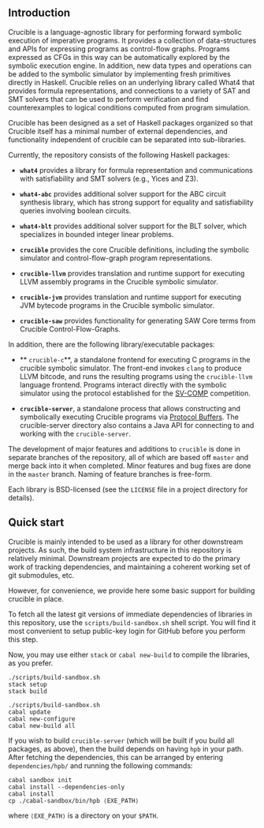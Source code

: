Introduction
-------------

Crucible is a language-agnostic library for performing forward
symbolic execution of imperative programs.  It provides a collection
of data-structures and APIs for expressing programs as control-flow
graphs.  Programs expressed as CFGs in this way can be automatically
explored by the symbolic execution engine.  In addition, new data
types and operations can be added to the symbolic simulator by
implementing fresh primitives directly in Haskell.  Crucible relies on
an underlying library called What4 that provides formula
representations, and connections to a variety of SAT and SMT solvers
that can be used to perform verification and find counterexamples to
logical conditions computed from program simulation.

Crucible has been designed as a set of Haskell packages organized so
that Crucible itself has a minimal number of external dependencies,
and functionality independent of crucible can be separated into sub-libraries.

Currently, the repository consists of the following Haskell packages:

 * **`what4`** provides a library for formula representation and
   communications with satisfiability and SMT solvers (e.g., Yices and Z3).
 * **`what4-abc`** provides additional solver support for the ABC
   circuit synthesis library, which has strong support for equality
   and satisfiability queries involving boolean circuits.
 * **`what4-blt`** provides additional solver support for the BLT
   solver, which specializes in bounded integer linear problems.

 * **`crucible`** provides the core Crucible definitions, including the
   symbolic simulator and control-flow-graph program representations.
 * **`crucible-llvm`** provides translation and runtime support for
   executing LLVM assembly programs in the Crucible symbolic simulator.
 * **`crucible-jvm`** provides translation and runtime support for
   executing JVM bytecode programs in the Crucible symbolic simulator.
 * **`crucible-saw`** provides functionality for generating
   SAW Core terms from Crucible Control-Flow-Graphs.

In addition, there are the following library/executable packages:

 * ** `crucible-c`**, a standalone frontend for executing C programs
   in the crucible symbolic simulator.  The front-end invokes `clang`
   to produce LLVM bitcode, and runs the resulting programs using
   the `crucible-llvm` language frontend.  Programs interact directly
   with the symbolic simulator using the protocol established for
   the [SV-COMP][sv-comp] competition.

[sv-comp]: https://sv-comp.sosy-lab.org

 * **`crucible-server`**, a standalone process that allows constructing
   and symbolically executing Crucible programs via [Protocol Buffers][pb].
   The crucible-server directory also contains a Java API for
   connecting to and working with the `crucible-server`.

[pb]: https://developers.google.com/protocol-buffers/ "Protocol Buffers"


The development of major features and additions to `crucible` is done
in separate branches of the repository, all of which are based off
`master` and merge back into it when completed. Minor features and bug
fixes are done in the `master` branch. Naming of feature branches is
free-form.

Each library is BSD-licensed (see the `LICENSE` file in a project
directory for details).

Quick start
-------------

Crucible is mainly intended to be used as a library for other
downstream projects.  As such, the build system infrastructure in this
repository is relatively minimal. Downstream projects are expected to
do the primary work of tracking dependencies, and maintaining a
coherent working set of git submodules, etc.

However, for convenience, we provide here some basic support for
building crucible in place.

To fetch all the latest git versions of immediate dependencies of
libraries in this repository, use the `scripts/build-sandbox.sh` shell
script.  You will find it most convenient to setup public-key login
for GitHub before you perform this step.

Now, you may use either `stack` or `cabal new-build` to compile the
libraries, as you prefer.

```
./scripts/build-sandbox.sh
stack setup
stack build
```

```
./scripts/build-sandbox.sh
cabal update
cabal new-configure
cabal new-build all
```

If you wish to build `crucible-server` (which will be built if you
build all packages, as above), then the build depends on having `hpb`
in your path. After fetching the dependencies, this can be arranged by
entering `dependencies/hpb/` and running the following commands:

```
cabal sandbox init
cabal install --dependencies-only
cabal install
cp ./cabal-sandbox/bin/hpb ⟨EXE_PATH⟩
```
where `⟨EXE_PATH⟩` is a directory on your `$PATH`.
